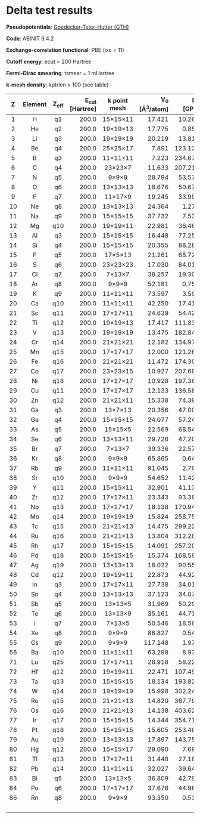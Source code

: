 # Delta test results

**Pseudopotentials**: [Goedecker-Teter-Hutter (GTH)](https://github.com/cp2k/cp2k-data/tree/413cdf9f270c8af920b6cab189d14e21a15e70ea/potentials/Goedecker/abinit/pbe)

**Code**: ABINIT 9.4.2

**Exchange-correlation functional**: PBE (ixc = 11)

**Cutoff energy**: ecut = 200 Hartree

**Fermi-Dirac smearing**: tsmear = 1 mHartree

**k-mesh density**: kptrlen > 100 (see table)

| Z | Element | Z<sub>eff</sub> | E<sub>cut</sub> [Hartree] | k point mesh | V<sub>0</sub> [&Aring;<sup>3</sup>/atom] | B<sub>0</sub> [GPa] | B<sub>1</sub> [-] | Delta [meV/atom] |
|  :---: | :---: | :---: | ---: | :---: | ---: | ---: | ---: | ---: |
|   1 |  H |   q1 |   200.0 | 15&times;15&times;11 |   17.421 |   10.260 |    2.686 |    0.072 |
|   2 | He |   q2 |   200.0 | 19&times;19&times;13 |   17.775 |    0.857 |    6.431 |    0.001 |
|   3 | Li |   q3 |   200.0 | 19&times;19&times;19 |   20.219 |   13.815 |    3.327 |    0.003 |
|   4 | Be |   q4 |   200.0 | 25&times;25&times;17 |    7.891 |  123.126 |    3.305 |    0.484 |
|   5 |  B |   q3 |   200.0 | 11&times;11&times;11 |    7.223 |  234.670 |    3.435 |    0.923 |
|   6 |  C |   q4 |   200.0 |  23&times;23&times;7 |   11.633 |  207.219 |    3.550 |    0.212 |
|   7 |  N |   q5 |   200.0 |    9&times;9&times;9 |   28.794 |   53.570 |    3.668 |    1.093 |
|   8 |  O |   q6 |   200.0 | 13&times;13&times;13 |   18.676 |   50.670 |    3.842 |    1.290 |
|   9 |  F |   q7 |   200.0 |  11&times;17&times;9 |   19.245 |   33.997 |    4.199 |    0.595 |
|  10 | Ne |   q8 |   200.0 | 13&times;13&times;13 |   24.364 |    1.276 |    9.530 |    0.021 |
|  11 | Na |   q9 |   200.0 | 15&times;15&times;15 |   37.732 |    7.531 |    3.920 |    0.437 |
|  12 | Mg |  q10 |   200.0 | 19&times;19&times;11 |   22.981 |   36.469 |    4.262 |    0.389 |
|  13 | Al |   q3 |   200.0 | 15&times;15&times;15 |   16.448 |   77.258 |    4.678 |    0.544 |
|  14 | Si |   q4 |   200.0 | 15&times;15&times;15 |   20.355 |   88.283 |    4.274 |    1.906 |
|  15 |  P |   q5 |   200.0 |  17&times;5&times;13 |   21.261 |   68.726 |    4.310 |    3.139 |
|  16 |  S |   q6 |   200.0 | 23&times;23&times;23 |   17.030 |   84.018 |    4.032 |    2.836 |
|  17 | Cl |   q7 |   200.0 |   7&times;13&times;7 |   38.257 |   19.303 |    4.371 |    2.644 |
|  18 | Ar |   q8 |   200.0 |    9&times;9&times;9 |   52.181 |    0.755 |    7.301 |    0.033 |
|  19 |  K |   q9 |   200.0 | 11&times;11&times;11 |   73.597 |    3.596 |    3.768 |    0.081 |
|  20 | Ca |  q10 |   200.0 | 11&times;11&times;11 |   42.250 |   17.418 |    3.327 |    0.212 |
|  21 | Sc |  q11 |   200.0 | 17&times;17&times;11 |   24.639 |   54.423 |    3.369 |    0.225 |
|  22 | Ti |  q12 |   200.0 | 19&times;19&times;13 |   17.417 |  111.833 |    3.569 |    0.653 |
|  23 |  V |  q13 |   200.0 | 19&times;19&times;19 |   13.475 |  182.847 |    3.879 |    0.956 |
|  24 | Cr |  q14 |   200.0 | 21&times;21&times;21 |   12.182 |  134.973 |    6.993 |   13.836 |
|  25 | Mn |  q15 |   200.0 | 17&times;17&times;17 |   12.000 |  121.265 |    5.852 |   15.628 |
|  26 | Fe |  q16 |   200.0 | 21&times;21&times;21 |   11.472 |  174.304 |    7.529 |    5.396 |
|  27 | Co |  q17 |   200.0 | 23&times;23&times;15 |   10.927 |  207.690 |    4.545 |    2.930 |
|  28 | Ni |  q18 |   200.0 | 17&times;17&times;17 |   10.928 |  197.362 |    5.053 |    1.599 |
|  29 | Cu |  q11 |   200.0 | 17&times;17&times;17 |   12.133 |  136.589 |    5.069 |    0.258 |
|  30 | Zn |  q12 |   200.0 | 21&times;21&times;11 |   15.338 |   74.399 |    5.319 |    0.539 |
|  31 | Ga |   q3 |   200.0 |  13&times;7&times;13 |   20.356 |   47.002 |    5.192 |    0.508 |
|  32 | Ge |   q4 |   200.0 | 15&times;15&times;15 |   24.077 |   57.243 |    4.851 |    2.021 |
|  33 | As |   q5 |   200.0 |  15&times;15&times;5 |   22.569 |   68.540 |    4.260 |    0.291 |
|  34 | Se |   q6 |   200.0 | 13&times;13&times;11 |   29.726 |   47.200 |    4.443 |    0.180 |
|  35 | Br |   q7 |   200.0 |   7&times;13&times;7 |   39.336 |   22.570 |    4.840 |    0.544 |
|  36 | Kr |   q8 |   200.0 |    9&times;9&times;9 |   65.865 |    0.649 |    7.239 |    0.021 |
|  37 | Rb |   q9 |   200.0 | 11&times;11&times;11 |   91.045 |    2.797 |    3.790 |    0.106 |
|  38 | Sr |  q10 |   200.0 |    9&times;9&times;9 |   54.652 |   11.429 |    3.726 |    0.331 |
|  39 |  Y |  q11 |   200.0 | 15&times;15&times;11 |   32.901 |   41.178 |    3.039 |    0.509 |
|  40 | Zr |  q12 |   200.0 | 17&times;17&times;11 |   23.343 |   93.385 |    3.426 |    0.824 |
|  41 | Nb |  q13 |   200.0 | 17&times;17&times;17 |   18.138 |  170.940 |    3.846 |    0.120 |
|  42 | Mo |  q14 |   200.0 | 19&times;19&times;19 |   15.824 |  258.756 |    4.186 |    2.091 |
|  43 | Tc |  q15 |   200.0 | 21&times;21&times;13 |   14.475 |  299.229 |    4.536 |    2.543 |
|  44 | Ru |  q16 |   200.0 | 21&times;21&times;13 |   13.804 |  312.289 |    4.875 |    2.857 |
|  45 | Rh |  q17 |   200.0 | 15&times;15&times;15 |   14.091 |  257.200 |    5.202 |    2.867 |
|  46 | Pd |  q18 |   200.0 | 15&times;15&times;15 |   15.374 |  168.592 |    5.567 |    2.374 |
|  47 | Ag |  q19 |   200.0 | 13&times;13&times;13 |   18.022 |   90.551 |    5.689 |    3.525 |
|  48 | Cd |  q12 |   200.0 | 19&times;19&times;11 |   22.873 |   44.927 |    7.023 |    0.416 |
|  49 | In |   q3 |   200.0 | 17&times;17&times;11 |   27.738 |   34.015 |    5.326 |    2.041 |
|  50 | Sn |   q4 |   200.0 | 13&times;13&times;13 |   37.123 |   34.073 |    4.547 |    2.301 |
|  51 | Sb |   q5 |   200.0 |  13&times;13&times;5 |   31.969 |   50.294 |    4.492 |    2.633 |
|  52 | Te |   q6 |   200.0 |  13&times;13&times;9 |   35.161 |   44.718 |    4.699 |    1.809 |
|  53 |  I |   q7 |   200.0 |   7&times;13&times;5 |   50.546 |   18.568 |    5.052 |    1.274 |
|  54 | Xe |   q8 |   200.0 |    9&times;9&times;9 |   86.827 |    0.542 |    7.192 |    0.020 |
|  55 | Cs |   q9 |   200.0 |    9&times;9&times;9 |  117.148 |    1.972 |    3.458 |    0.054 |
|  56 | Ba |  q10 |   200.0 | 11&times;11&times;11 |   63.298 |    8.938 |    3.554 |    0.318 |
|  71 | Lu |  q25 |   200.0 | 17&times;17&times;11 |   28.918 |   58.223 |   14.753 |    1.766 |
|  72 | Hf |  q12 |   200.0 | 19&times;19&times;11 |   22.471 |  107.494 |    3.434 |    1.442 |
|  73 | Ta |  q13 |   200.0 | 15&times;15&times;15 |   18.134 |  193.822 |    4.377 |    6.271 |
|  74 |  W |  q14 |   200.0 | 19&times;19&times;19 |   15.998 |  302.244 |    4.124 |    9.387 |
|  75 | Re |  q15 |   200.0 | 21&times;21&times;13 |   14.820 |  367.792 |    4.407 |   11.023 |
|  76 | Os |  q16 |   200.0 | 21&times;21&times;13 |   14.138 |  403.626 |    4.798 |   12.425 |
|  77 | Ir |  q17 |   200.0 | 15&times;15&times;15 |   14.344 |  354.711 |    5.094 |   12.005 |
|  78 | Pt |  q18 |   200.0 | 15&times;15&times;15 |   15.605 |  253.481 |    5.474 |    1.991 |
|  79 | Au |  q19 |   200.0 | 13&times;13&times;13 |   17.897 |  143.757 |    5.963 |    2.313 |
|  80 | Hg |  q12 |   200.0 | 15&times;15&times;17 |   29.090 |    7.699 |   12.545 |    0.891 |
|  81 | Tl |  q13 |   200.0 | 17&times;17&times;11 |   31.448 |   27.164 |    5.488 |    0.357 |
|  82 | Pb |  q14 |   200.0 | 11&times;11&times;11 |   32.027 |   39.640 |    5.234 |    0.287 |
|  83 | Bi |   q5 |   200.0 |  13&times;13&times;5 |   36.809 |   42.792 |    4.606 |    0.902 |
|  84 | Po |   q6 |   200.0 | 17&times;17&times;17 |   37.676 |   44.962 |    4.919 |    0.868 |
|  86 | Rn |   q8 |   200.0 |    9&times;9&times;9 |   93.350 |    0.539 |    7.195 |    0.073 |
|     |    |      |         |                      |          |          | **Mean** | **2.162** |
